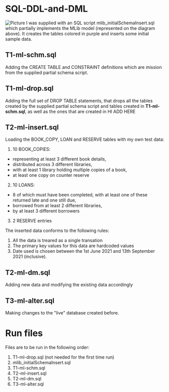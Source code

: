 # SQL-DDL-and-DML
![Picture](https://user-images.githubusercontent.com/91307462/139055824-c25eaaec-209e-4d5b-9b73-820de735ad20.png)
I was supplied with an SQL script mlib_initialSchemaInsert.sql which partially implements the MLib model (represented on the diagram above). It creates the tables colored in purple and inserts some initial sample data.

## T1-ml-schm.sql
Adding the CREATE TABLE and CONSTRAINT definitions which are mission from the supplied partial schema script.

## T1-ml-drop.sql
Adding the full set of DROP TABLE statements, that drops all the tables created by the supplied partial schema script and tables created in __T1-ml-schm.sql__, as well as the ones that are created in HI ADD HERE

## T2-ml-insert.sql
Loading the BOOK_COPY, LOAN and RESERVE tables with my own test data:
1. 10 BOOK_COPIES:
  - representing at least 3 different book details,
  - distributed across 3 different libraries,
  - with at least 1 library holding multiple copies of a book,
  -  at least one copy on counter reserve 
2. 10 LOANS:
  - 8 of which must have been completed, with at least one of these returned late and one still due,
  - borrowed from at least 2 different libraries,
  -  by at least 3 different borrowers
3. 2 RESERVE entries 

The inserted data conforms to the following rules:
1. All the data is treared as a single transation
2. The primary key values for this data are hardcoded values
3. Date used is chosen between  the 1st June 2021 and 13th September 2021 (inclusive).

## T2-ml-dm.sql
Adding new data and modifying the existing data accordingly

## T3-ml-alter.sql
Making changes to the "live" database created before.

# Run files
Files are to be run in the following order:
1. T1-ml-drop.sql (not needed for the first time run)
2. mlib_initialSchemaInsert.sql
3. T1-ml-schm.sql
4. T2-ml-insert.sql
5. T2-ml-dm.sql
6. T3-ml-alter.sql
